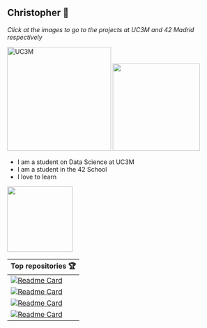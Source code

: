 
## Christopher 👋

<em>Click at the images to go to the projects at UC3M and 42 Madrid respectively</em>
<div class="header">
    <a href="https://github.com/chriss1245/uc3m"><img width="238" alt="UC3M" src="https://user-images.githubusercontent.com/58918297/143498752-5a0bc15b-b261-45a8-9af5-60087ba0db45.png"></a>
    <a href="https://github.com/chriss1245/42madrid"><img width="200" src="https://user-images.githubusercontent.com/58918297/143498748-90b4b6d4-a34d-46fa-95a0-d52f064e16ff.jpg"></a>
</div class="header">

- I am a student on Data Science at UC3M
- I am a student in the 42 School
- I love to learn

<img height="150px" src="https://github-readme-stats.vercel.app/api?username=chriss1245&count_private=true&show_icons=true&theme=dark">


|**Top repositories** 🏆|
|----------------|
| [![Readme Card](https://github-readme-stats.vercel.app/api/pin/?username=chriss1245&repo=uc3m&theme=vue-dark)](https://github.com/chriss1245/uc3m)|
| [![Readme Card](https://github-readme-stats.vercel.app/api/pin/?username=chriss1245&repo=42madrid&theme=vue-dark)](https://github.com/chriss1245/42madrid)|
| [![Readme Card](https://github-readme-stats.vercel.app/api/pin/?username=chriss1245&repo=proyecto_gamer&theme=vue-dark)](https://github.com/chriss1245/proyecto_gamer)|
| [![Readme Card](https://github-readme-stats.vercel.app/api/pin/?username=chriss1245&repo=data_science&theme=vue-dark)](https://github.com/chriss1245/data_science)|
<!--
|[Face Recognizer](https://github.com/chriss1245/face-recognizer_with_fda_pca_knn)| We combined pca, fisher discriminant and knn to make a classifier that recognizes people. We achived an accuracy of more than 85 percent!|
|[Spanish Dream Team](https://github.com/chriss1245/SpanishDreamTeam)| We developed a data mining project using data of the spanish league of soccer. We tried to create the best team based on the results we got from the stats of the teams.|
|[Numerical Methods](https://github.com/chriss1245/numerical_methods)| A set of algorithms that implement a wide range of numerical methods I reviewd at the UC3M|
|[Mario vs Kong](https://github.com/chriss1245/DonkeyKong)|Implementation in python of the classic game Mario vs Kong|
|[Game Server]()|A personal project which implements a web server of javascript videogames|


<!--
**chriss1245/chriss1245** is a ✨ _special_ ✨ repository because its `README.md` (this file) appears on your GitHub profile.

Here are some ideas to get you started:

- 🔭 I’m currently working on ...
- 🌱 I’m currently learning ...
- 👯 I’m looking to collaborate on ...
- 🤔 I’m looking for help with ...
- 💬 Ask me about ...
- 📫 How to reach me: ...
- 😄 Pronouns: ...
- ⚡ Fun fact: ...
-->

